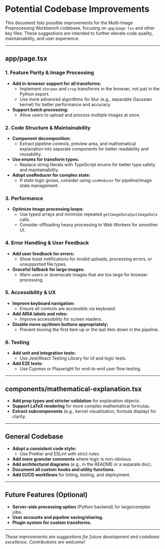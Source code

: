 # Potential Codebase Improvements

This document lists possible improvements for the Multi-Image Preprocessing Workbench codebase, focusing on `app/page.tsx` and other key files. These suggestions are intended to further elevate code quality, maintainability, and user experience.

---

## app/page.tsx

### 1. **Feature Parity & Image Processing**
- **Add in-browser support for all transforms:**
  - Implement `sharpen` and `crop` transforms in the browser, not just in the Python export.
  - Use more advanced algorithms for blur (e.g., separable Gaussian kernel) for better performance and accuracy.
- **Support batch processing:**
  - Allow users to upload and process multiple images at once.

### 2. **Code Structure & Maintainability**
- **Component decomposition:**
  - Extract pipeline controls, preview area, and mathematical explanation into separate components for better readability and reusability.
- **Use enums for transform types:**
  - Replace string literals with TypeScript enums for better type safety and maintainability.
- **Adopt useReducer for complex state:**
  - If state logic grows, consider using `useReducer` for pipeline/image state management.

### 3. **Performance**
- **Optimize image processing loops:**
  - Use typed arrays and minimize repeated `getImageData`/`putImageData` calls.
  - Consider offloading heavy processing to Web Workers for smoother UI.

### 4. **Error Handling & User Feedback**
- **Add user feedback for errors:**
  - Show toast notifications for invalid uploads, processing errors, or unsupported file types.
- **Graceful fallback for large images:**
  - Warn users or downscale images that are too large for browser processing.

### 5. **Accessibility & UX**
- **Improve keyboard navigation:**
  - Ensure all controls are accessible via keyboard.
- **Add ARIA labels and roles:**
  - Improve accessibility for screen readers.
- **Disable move up/down buttons appropriately:**
  - Prevent moving the first item up or the last item down in the pipeline.

### 6. **Testing**
- **Add unit and integration tests:**
  - Use Jest/React Testing Library for UI and logic tests.
- **Add E2E tests:**
  - Use Cypress or Playwright for end-to-end user flow testing.

---

## components/mathematical-explanation.tsx
- **Add prop types and stricter validation** for explanation objects.
- **Support LaTeX rendering** for more complex mathematical formulas.
- **Extract subcomponents** (e.g., kernel visualization, formula display) for clarity.

---

## General Codebase
- **Adopt a consistent code style:**
  - Use Prettier and ESLint with strict rules.
- **Add more granular comments** where logic is non-obvious.
- **Add architectural diagrams** (e.g., in the README or a separate doc).
- **Document all custom hooks and utility functions.**
- **Add CI/CD workflows** for linting, testing, and deployment.

---

## Future Features (Optional)
- **Server-side processing option** (Python backend) for large/complex jobs.
- **User accounts and pipeline saving/sharing.**
- **Plugin system for custom transforms.**

---

*These improvements are suggestions for future development and codebase excellence. Contributions are welcome!* 